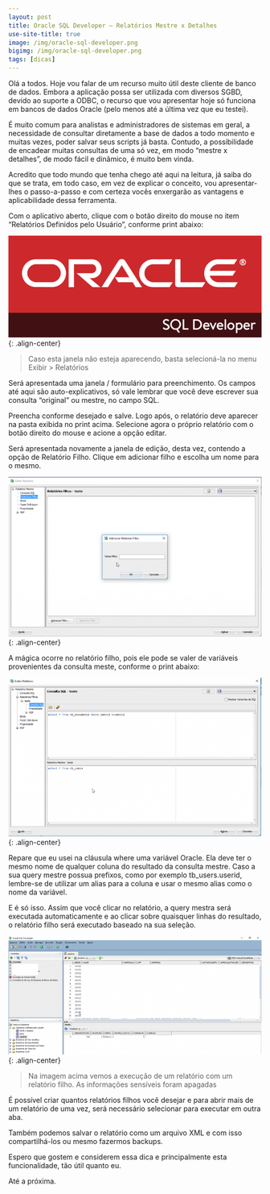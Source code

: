 ```yaml
---
layout: post
title: Oracle SQL Developer – Relatórios Mestre x Detalhes
use-site-title: true
image: /img/oracle-sql-developer.png
bigimg: /img/oracle-sql-developer.png
tags: [dicas]
---
```


Olá a todos. Hoje vou falar de um recurso muito útil deste cliente de banco de dados. Embora a aplicação possa ser utilizada com diversos SGBD, devido ao suporte a ODBC, o recurso que vou apresentar hoje só funciona em bancos de dados Oracle (pelo menos até a última vez que eu testei).

É muito comum para analistas e administradores de sistemas em geral, a necessidade de consultar diretamente a base de dados a todo momento e muitas vezes, poder salvar seus scripts já basta. Contudo, a possibilidade de encadear muitas consultas de uma só vez, em modo “mestre x detalhes”, de modo fácil e dinâmico, é muito bem vinda.

Acredito que todo mundo que tenha chego até aqui na leitura, já saiba do que se trata, em todo caso, em vez de explicar o conceito, vou apresentar-lhes o passo-a-passo e com certeza vocês enxergarão as vantagens e aplicabilidade dessa ferramenta.

Com o aplicativo aberto, clique com o botão direito do mouse no item “Relatórios Definidos pelo Usuário”, conforme print abaixo:

![image](../img/oracle-sql-developer.png){: .align-center}

> Caso esta janela não esteja aparecendo, basta selecioná-la no menu Exibir > Relatórios

Será apresentada uma janela / formulário para preenchimento. Os campos até aqui são auto-explicativos, só vale lembrar que você deve escrever sua consulta “original” ou mestre, no campo SQL.

Preencha conforme desejado e salve. Logo após, o relatório deve aparecer na pasta exibida no print acima. Selecione agora o próprio relatório com o botão direito do mouse e acione a opção editar.

Será apresentada novamente a janela de edição, desta vez, contendo a opção de Relatório Filho. Clique em adicionar filho e escolha um nome para o mesmo.

![image](../img/oracle02-768x482.png){: .align-center}

A mágica ocorre no relatório filho, pois ele pode se valer de variáveis provenientes da consulta meste, conforme o print abaixo:

![image](../img/oracle03-768x481.png){: .align-center}

Repare que eu usei na cláusula where uma variável Oracle. Ela deve ter o mesmo nome de qualquer coluna do resultado da consulta mestre. Caso a sua query mestre possua prefixos, como por exemplo tb_users.userid, lembre-se de utilizar um alias para a coluna e usar o mesmo alias como o nome da variável.

E é só isso. Assim que você clicar no relatório, a query mestra será executada automaticamente e ao clicar sobre quaisquer linhas do resultado, o relatório filho será executado baseado na sua seleção.

![image](../img/oracle04-768x358.png){: .align-center}

> Na imagem acima vemos a execução de um relatório com um relatório filho. As informações sensíveis foram apagadas

É possível criar quantos relatórios filhos você desejar e para abrir mais de um relatório de uma vez, será necessário selecionar para executar em outra aba.

Também podemos salvar o relatório como um arquivo XML e com isso compartilhá-los ou mesmo fazermos backups.

Espero que gostem e considerem essa dica e principalmente esta funcionalidade, tão útil quanto eu.

Até a próxima.



